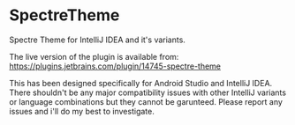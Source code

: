 # SpectreTheme
Spectre Theme for IntelliJ IDEA and it's variants.

The live version of the plugin is available from: https://plugins.jetbrains.com/plugin/14745-spectre-theme

This has been designed specifically for Android Studio and IntelliJ IDEA. There shouldn't be any major compatibility issues with other IntelliJ variants or language combinations but they cannot be garunteed. Please report any issues and i'll do my best to investigate.
